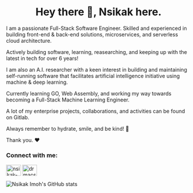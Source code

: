 <h1 align="center">Hey there 👋, Nsikak here.</h1>
<p align="left">I am a passionate Full-Stack Software Engineer. Skilled and experienced in building front-end & back-end solutions, microservices, and serverless cloud architecture.</h3>
<p align="left">Actively building software, learning, reasearching, and keeping up with the latest in tech for over 6 years! </p>
<p align="left">I am also an A.I. researcher with a keen interest in building and maintaining self-running software that facilitates artificial intelligence initiative using machine & deep learning.</p>
<p align="left">Currently learning GO, Web Assembly, and working my way towards becoming a Full-Stack Machine Learning Engineer.</p>
<p align="left">A lot of my enterprise projects, collaborations, and activities can be found on Gitlab.</p>
<p align="left">Always remember to hydrate, smile, and be kind! 🥺</p>
<p align="left">Thank you. ❤️</p>

<h3 align="left">Connect with me:</h3>
<p align="left">
<a href="https://linkedin.com/in/nsikak-imoh" target="blank"><img align="center" src="https://raw.githubusercontent.com/rahuldkjain/github-profile-readme-generator/master/src/images/icons/Social/linked-in-alt.svg" alt="nsikak-imoh" height="30" width="40" /></a>
<a href="https://instagram.com/drmacsika" target="blank"><img align="center" src="https://raw.githubusercontent.com/rahuldkjain/github-profile-readme-generator/master/src/images/icons/Social/instagram.svg" alt="drmacsika" height="30" width="40" /></a>
</p>

![Nsikak Imoh's GitHub stats](https://github-readme-stats.vercel.app/api?username=drmacsika&count_private=true&show_icons=true)


